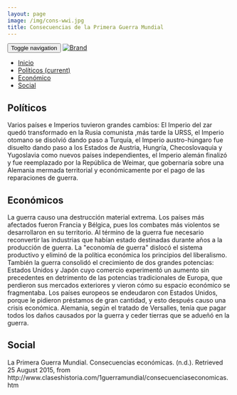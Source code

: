 ```yaml
---
layout: page
image: /img/cons-wwi.jpg
title: Consecuencias de la Primera Guerra Mundial
---
```

<nav class="navbar navbar-inverse navbar-translucent navbar-fixed-top" id="navbar">
	<div class="container-fluid">
	    <div class="navbar-header">
		    <button type="button" class="navbar-toggle collapsed" data-toggle="collapse" data-target="#bs-example-navbar-collapse-1" aria-expanded="false">
	        <span class="sr-only">Toggle navigation</span>
	        <span class="icon-bar"></span>
	        <span class="icon-bar"></span>
	        <span class="icon-bar"></span>
	      </button>
	      <a class="navbar-brand" href="{{site.github.url}}">
	        <img alt="Brand" src="{{site.github.url}}{{site.icon}}">
	      </a>
	    </div>
	    <!-- Collect the nav links, forms, and other content for toggling -->
	    <div class="collapse navbar-collapse" id="bs-example-navbar-collapse-1">
	      <ul class="nav navbar-nav">
		    <li><a href="{{site.github.url}}">Inicio</a></li>
	        <li class="active"><a href="#politicos">Políticos <span class="sr-only">(current)</span></a></li>
	        <li><a href="#eco">Económico</a></li>
	        <li><a href="#social">Social</a></li>
	      </ul>
	    </div><!-- /.navbar-collapse -->
	</div>
</nav>

<h2 id="politicos">Políticos</h2>
Varios países e Imperios tuvieron grandes cambios: El Imperio del zar quedó transformado en la Rusia comunista ,más tarde la URSS, el Imperio otomano se disolvió dando paso a Turquía, el Imperio austro-húngaro fue disuelto dando paso a los Estados de Austria, Hungría, Checoslovaquia y Yugoslavia como nuevos países independientes, el Imperio alemán finalizó y fue reemplazado por la República de Weimar, que gobernaría sobre una Alemania mermada territorial y económicamente por el pago de las reparaciones de guerra.

<h2 id="eco">Económicos</h2>
La guerra causo una destrucción material extrema. Los países más afectados fueron Francia y Bélgica, pues los combates más violentos se desarrollaron en su territorio. Al término de la guerra fue necesario reconvertir las industrias que habían estado destinadas durante años a la producción de guerra. La "economía de guerra" dislocó el sistema productivo y eliminó de la política económica los principios del liberalismo. También la guerra consolidó el crecimiento de dos grandes potencias: Estados Unidos y Japón cuyo comercio experimentó un aumento sin precedentes en detrimento de las potencias tradicionales de Europa, que perdieron sus mercados exteriores y vieron cómo su espacio económico se fragmentaba. Los países europeos se endeudaron con Estados Unidos, porque le pidieron préstamos de gran cantidad, y esto después causo una crisis económica. Alemania, según el tratado de Versalles, tenía que pagar todos los daños causados por la guerra y ceder tierras que se adueñó en la guerra.

<h2 id="social">Social</h2
Las diferencias sociales se acentuaron con el enriquecimiento de los mercaderes de armas y el empobrecimiento de los pequeños ahorradores, los retirados y los asalariados afectados por la inflación. Las mujeres adquirieron un nuevo lugar en la sociedad y se volvieron indispensables durante toda la guerra, en el campo, las fábricas, las oficinas, las escuelas (para compensar la marcha de numerosos profesores). El feminismo progresaba, el derecho a voto fue acordado en Gran Bretaña, Alemania, Estados Unidos, Turquía y Rusia, pero no en Francia. Los cambios sociales estarán estrechamente ligados a la lucha política que emprenderán el Liberalismo, el Comunismo, y el Fascismo a lo largo del siglo XX.

<small class="bib">
La Primera Guerra Mundial. Consecuencias económicas. (n.d.). Retrieved 25 August 2015, from http://www.claseshistoria.com/1guerramundial/consecuenciaseconomicas.htm
</small>
